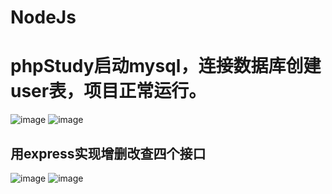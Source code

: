 # NodeJs
# phpStudy启动mysql，连接数据库创建user表，项目正常运行。
![image](https://user-images.githubusercontent.com/100191779/197921535-eca85f23-b08f-4335-adb6-5be5112479d8.png)
![image](https://user-images.githubusercontent.com/100191779/197958797-1c28271e-bc54-43ad-82b8-dbc785716087.png)
## 用express实现增删改查四个接口
![image](https://user-images.githubusercontent.com/100191779/197959590-322531d1-e7cb-4ac3-add2-59ecc1917f38.png)
![image](https://user-images.githubusercontent.com/100191779/197971138-86f43915-6bd9-499f-9755-261ba3590a43.png)


